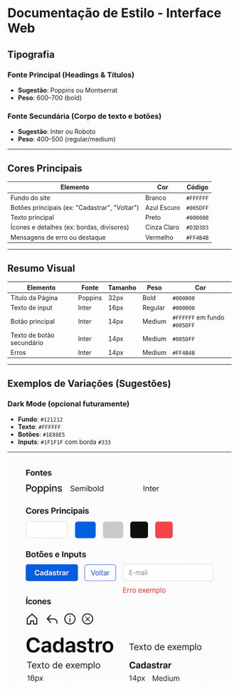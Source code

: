# Documentação de Estilo - Interface Web

## Tipografia

### Fonte Principal (Headings & Títulos)
- **Sugestão**: Poppins ou Montserrat  
- **Peso**: 600–700 (bold)

### Fonte Secundária (Corpo de texto e botões)
- **Sugestão**: Inter ou Roboto  
- **Peso**: 400–500 (regular/medium)

---

## Cores Principais

| Elemento                        | Cor        | Código |
|--------------------------------|------------|--------|
| Fundo do site                  | Branco     | `#FFFFFF` |
| Botões principais (ex: "Cadastrar", "Voltar") | Azul Escuro | `#005DFF` |
| Texto principal                | Preto      | `#000000` |
| Ícones e detalhes (ex: bordas, divisores) | Cinza Claro | `#D3D3D3` |
| Mensagens de erro ou destaque | Vermelho   | `#FF4B4B` |

---

## Resumo Visual

| Elemento               | Fonte   | Tamanho | Peso   | Cor                            |
|------------------------|---------|---------|--------|--------------------------------|
| Título da Página       | Poppins | 32px    | Bold   | `#000000`                      |
| Texto de input         | Inter   | 16px    | Regular| `#000000`                      |
| Botão principal        | Inter   | 14px    | Medium | `#FFFFFF` em fundo `#005DFF`   |
| Texto de botão secundário | Inter | 14px    | Medium | `#005DFF`                      |
| Erros                  | Inter   | 14px    | Medium | `#FF4B4B`                      |

---

## Exemplos de Variações (Sugestões)

### Dark Mode (opcional futuramente)
- **Fundo**: `#121212`  
- **Texto**: `#FFFFFF`  
- **Botões**: `#1E88E5`  
- **Inputs**: `#1F1F1F` com borda `#333`

---

![Foto de identidade visual](imgid/fotovisual.png)


